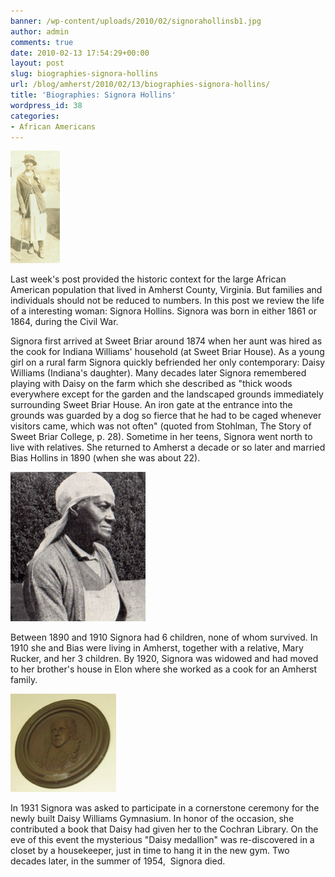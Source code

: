 ```yaml
---
banner: /wp-content/uploads/2010/02/signorahollinsb1.jpg
author: admin
comments: true
date: 2010-02-13 17:54:29+00:00
layout: post
slug: biographies-signora-hollins
url: /blog/amherst/2010/02/13/biographies-signora-hollins/
title: 'Biographies: Signora Hollins'
wordpress_id: 38
categories:
- African Americans
---
```




![](/wp-content/uploads/2010/02/signorahollinsb1.jpg)



Last week's post provided the historic context for the large African American population that lived in Amherst County, Virginia. But families and individuals should not be reduced to numbers. In this post we review the life of a interesting woman: Signora Hollins. Signora was born in either 1861 or 1864, during the Civil War.

Signora first arrived at Sweet Briar around 1874 when her aunt was hired as the cook for Indiana Williams' household (at Sweet Briar House). As a young girl on a rural farm Signora quickly befriended her only contemporary: Daisy Williams (Indiana's daughter). Many decades later Signora remembered playing with Daisy on the farm which she described as "thick woods everywhere except for the garden and the landscaped grounds immediately surrounding Sweet Briar House. An iron gate at the entrance into the grounds was guarded by a dog so fierce that he had to be caged whenever visitors came, which was not often" (quoted from Stohlman, The Story of Sweet Briar College, p. 28). Sometime in her teens, Signora went north to live with relatives. She returned to Amherst a decade or so later and married Bias Hollins in 1890 (when she was about 22).

![](/wp-content/uploads/2010/02/signorahollinsa.jpg)



Between 1890 and 1910 Signora had 6 children, none of whom survived. In 1910 she and Bias were living in Amherst, together with a relative, Mary Rucker, and her 3 children. By 1920, Signora was widowed and had moved to her brother's house in Elon where she worked as a cook for an Amherst family.



![](/wp-content/uploads/2010/02/medalliondaisy.jpg)

In 1931 Signora was asked to participate in a cornerstone ceremony for the newly built Daisy Williams Gymnasium. In honor of the occasion, she contributed a book that Daisy had given her to the Cochran Library. On the eve of this event the mysterious "Daisy medallion" was re-discovered in a closet by a housekeeper, just in time to hang it in the new gym. Two decades later, in the summer of 1954,  Signora died.
